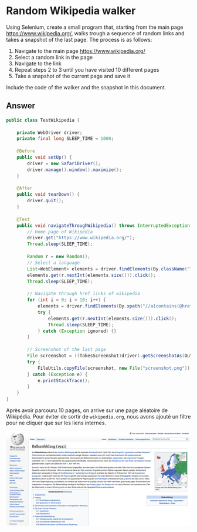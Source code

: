 # Random Wikipedia walker

Using Selenium, create a small program that, starting from the main page https://www.wikipedia.org/, walks trough a sequence of random links and takes a snapshot of the last page.
The process is as follows:

 1. Navigate to the main page https://www.wikipedia.org/
 2. Select a random link in the page
 3. Navigate to the link
 4. Repeat steps 2 to 3 until you have visited 10 different pages
 5. Take a snapshot of the current page and save it

Include the code of the walker and the snapshot in this document.

## Answer

````java
public class TestWikipedia {

    private WebDriver driver;
    private final long SLEEP_TIME = 1000;

    @Before
    public void setUp() {
        driver = new SafariDriver();
        driver.manage().window().maximize();
    }

    @After
    public void tearDown() {
        driver.quit();
    }

    @Test
    public void navigateThroughWikipedia() throws InterruptedException {
        // Home page of Wikipedia
        driver.get("https://www.wikipedia.org/");
        Thread.sleep(SLEEP_TIME);

        Random r = new Random();
        // Select a language
        List<WebElement> elements = driver.findElements(By.className("link-box"));
        elements.get(r.nextInt(elements.size())).click();
        Thread.sleep(SLEEP_TIME);

        // Navigate through href links of wikipedia
        for (int i = 0; i < 10; i++) {
            elements = driver.findElements(By.xpath("//a[contains(@href,'/wiki/')]"));
            try {
                elements.get(r.nextInt(elements.size())).click();
                Thread.sleep(SLEEP_TIME);
            } catch (Exception ignored) {}
        }

        // Screenshot of the last page
        File screenshot = ((TakesScreenshot)driver).getScreenshotAs(OutputType.FILE);
        try {
            FileUtils.copyFile(screenshot, new File("screenshot.png"));
        } catch (Exception e) {
            e.printStackTrace();
        }
    }
}
````
Après avoir parcouru 10 pages, on arrive sur une page aléatoire de Wikipédia. Pour éviter de sortir de ``wikipedia.org``, nous avons ajouté un filtre pour ne cliquer que sur les liens internes.

![Screenshot après 10 pages](../code/Exercice1/screenshot.png)